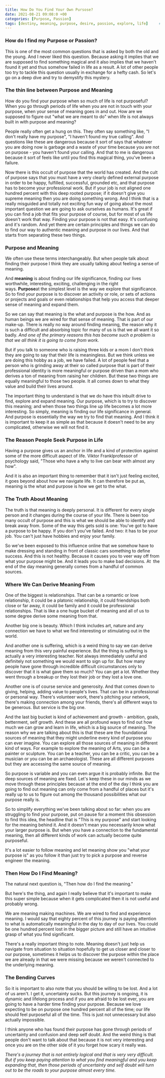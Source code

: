 ```yaml
---
title: How Do You Find Your Own Pursose?
date: 2021-08-21 09:08:0 +00
categories: [Purpose, Passion]
tags: [destiny, meaning, purpose, desire, passion, explore, life]     # TAG names should always be lowercase
---
```



### How do I find my Purpose or Passion?

This is one of the most common questions that is asked by both the old and the young. And I never liked this question. Because asking it implies that we are supposed to find something magical and it also implies that we haven't found it yet and thus somehow failed in life as a result. A lot of other people too try to tackle this question usually in exchange for a hefty cash. So let's go on a deep dive and try to demystify this mystery.

### The thin line between Purpose and Meaning

How do you find your purpose when so much of life is not purposeful? When you go through periods of life when you are not in touch with your purpose, when your sense of meaning goes in and out. How are we supposed to figure out "what we are meant to do" when life is not always built in with purpose and meaning?

People really often get a hung on this. They often say something like, "I don't really have my purpose", "I haven't found my true calling". And questions like these are dangerous because it sort of says that whatever you are doing now is garbage and a waste of your time because you are not on purpose - you haven't found your calling. And that to me is dangerous because it sort of feels like until you find this magical thing, you've been a failure.

Now there is this occult of purpose that the world has created. And the cult of purpose says that you must have a very clearly defined external purpose in order to be happy, fulfilled, successful, grounded etc, and that purpose has to become your professional work. But if your job is not aligned one hundred percent with this deep rooted purpose; if it doesn't give you supreme meaning then you are doing something wrong. And I think that is a really misguided and totally not exciting fun way of going about the most important question we are going to ask ourselves as humans. It's great if you can find a job that fits your purpose of course, but for most of us life doesn't work that way. Finding your purpose is not that easy. It's confusing and it's random. And yet there are certain principles and things we can do to find our way to authentic meaning and purpose in our lives. And that starts from separating these two things.

### Purpose and Meaning

We often use these terms interchangeably. But when people talk about finding their purpose I think they are usually talking about feeling a sense of meaning.

And **meaning** is about finding our life significance, finding our lives worthwhile, interesting, exciting, challenging in the right ways. **Purpose**at the simplest level is the way we explore that significance. So to find your purpose is to discover an activity or role, or sets of actions or projects and goals or even relationships that help you access that deeper sense of meaning and expand them.

So we can say that meaning is the what and purpose is the how. And as human beings we are wired for that sense of meaning. That is part of our make-up. There is really no way around finding meaning, the reason why it is such a difficult and absorbing topic for many of us is that we all want it so badly. *And one of the primary reasons this has become such a problem is that we all think it is going to come from work.*

But if you talk to someone who is raising three kids or a mom I don't think they are going to say that their life is meaningless. But we think unless we are doing this hobby as a job, we have failed. A lot of people feel that a person who is grinding away at their so called purpose that is part of their professional identity is more meaningful or purpose driven than a mom who derives a ton of meaning from raising her children. But these two things are equally meaningful to those two people. It all comes down to what they value and build their lives around.

The important thing to understand is that we do have this inbuilt drive to find, explore and expand meaning. Our purpose, which is to try to discover this meaning; and when those two things line up life becomes a lot more interesting. So simply, meaning is finding our life significance in general. And purpose is essentially the way we try to find that meaning. And I think it is important to keep it as simple as that because it doesn't need to be any complicated, otherwise we will not find it.

### The Reason People Seek Purpose in Life

Having a purpose gives us an anchor in life and a kind of protection against some of the more difficult aspect of life. Viktor Franklprofessor of psychology said, "Those who have a why to live can bear with almost any how".

And it is also an important thing to remember that it isn't just feeling excited, it goes beyond about how we navigate life. It can therefore be put as, meaning is the what and purpose is how we get to the what.

### The Truth About Meaning

The truth is that meaning is deeply personal. It is different for every single person and it changes during the course of your life. There is been too many occult of purpose and this is what we should be able to identify and break away from. Some of the way this gets sold is one: You've got to have a purpose to be happy. If you don't you've failed. And two: it has to be your job. You can't just have hobbies and enjoy your family.

So we've been exposed to this influence online that we somehow have to make dressing and standing in front of classic cars something to define success. And this is not healthy. Because it causes you to veer way off from what your purpose might be. And it leads you to make bad decisions. At  the end of the day meaning generally comes from a handful of common sources.

### Where We Can Derive Meaning From

One of the biggest is relationships. That can be a romantic or love relationship, it could be a platonic relationship, it could friendships both close or far away, it could be family and it could be professional relationships. That is like a one huge bucket of meaning and all of us to some degree derive some meaning from that.

Another big one is beauty. Which I think includes art, nature and any connection we have to what we find interesting or stimulating out in the world.

And another one is suffering, which is a weird thing to say we can derive meaning from this very painful experience. But the thing is suffering is actually a very interesting teacher. Not always immediately useful and definitely not something we would want to sign up for. But how many people have gone through incredible difficult circumstances only to discover that it is what gave them so much? You can get a lot. Whether they went through a breakup or they lost their job or they lost a love one.

Another one is of course service and generosity. And that comes down to giving, helping, adding value to people's lives. That can be in a professional or personal way. There's volunteer work, there's pitching your network, there's making connection among your friends, there's all different ways to be generous. But service is the big one.

And the last big bucket is kind of achievement and growth - ambition, goals, betterment, self growth. And these are all profound ways to find out how much we can grow and learn in life, which is a big source of meaning. The reason why we are talking about this is that these are the foundational sources of meaning that they might underline every kind of purpose you can ever imagine. You can explore all those sources of meaning in different kind of ways. For example to explore the meaning of Arts, you can be a painter or sculpture. You can be a teacher, you can be a critic, you can be a musician or you can be an archaeologist. These are all different purposes but they are accessing the same source of meaning.

So purpose is variable and you can even argue it is probably infinite. But the deep sources of meaning are fixed. Let's keep these in our minds as we move through these principles because at the end of the day I think you are going to find out meaning can only come from a handful of places but it's really up to us to figure out among the thousand possibilities what our purpose really is.

So to simplify everything we've been talking about so far: when you are struggling to find your purpose, put on pause for a moment this obsession to find this idea, the headline that is "This is my purpose" and start looking for the meaning behind it. And it doesn't mean you necessarily know what your larger purpose is. But when you have a connection to the fundamental meaning, then all different kinds of work can actually become quite purposeful.

It's a lot easier to follow meaning and let meaning show you "what your purpose is" as you follow it than just try to pick a purpose and reverse engineer the meaning.

### Then How Do I Find Meaning?

The natural next question is, "Then how do I find the meaning."

But here's the thing, and again I really believe that it's important to make this super simple because when it gets complicated then it is not useful and probably wrong.

We are meaning making machines. We are wired to find and experience meaning. I would say that eighty percent of this journey is paying attention to what is automatically meaningful in the day to day of our lives. You could be one hundred percent lost in the bigger picture and still have an intuitive grasp of what you find significant.

There's a really important thing to note. Meaning doesn't just help us navigate from situation to situation hopefully to get us closer and closer to our purpose, sometimes it helps us to discover the purpose within the place we are already in that we were missing because we weren't connected to the underlying meaning.

### The Bending Curves

So it is important to also note that you should be willing to be lost. And a lot of us aren't. I get it, uncertainty sucks. But this journey is ongoing, it is dynamic and lifelong process and if you are afraid to be lost ever, you are going to have a harder time finding your purpose. Because we love expecting to be on purpose one hundred percent all of the time; our life should feel purposeful all of the time. This is just not unnecessary but also actually impossible.

I think anyone who has found their purpose has gone through periods of uncertainty and confusion and deep self doubt. And the weird thing is that people don't want to talk about that because it is not very interesting and once you are on the other side of it you forget how scary it really was.

*There's a journey that is not entirely logical and that is very very difficult. But if you keep paying attention to what you find meaningful and you keep expanding that, then those periods of uncertainty and self doubt will turn out to be the roads to your purpose almost every time.*
